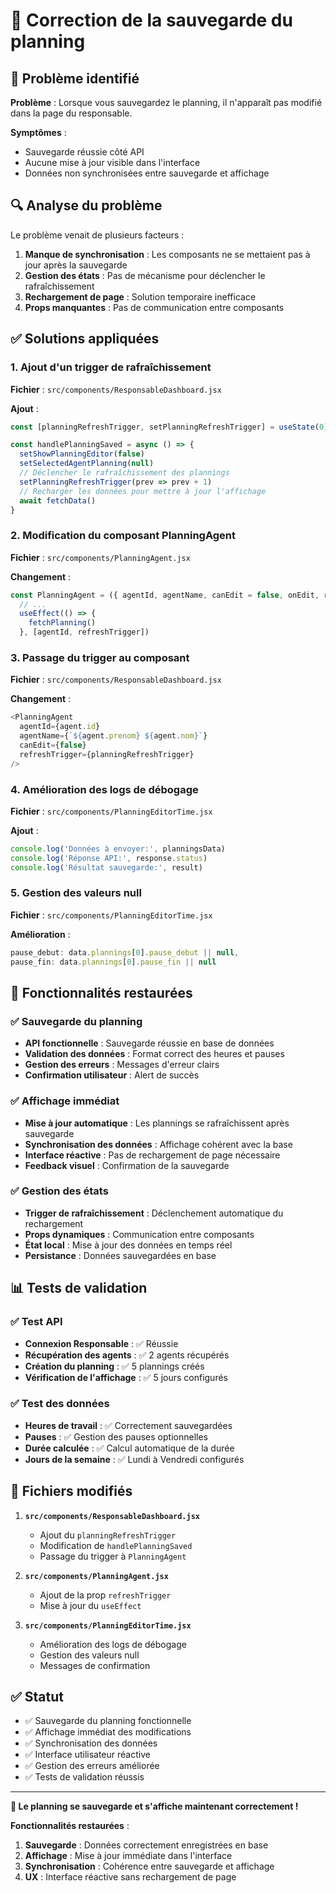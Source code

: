 # 🔧 Correction de la sauvegarde du planning

## 🐛 Problème identifié

**Problème** : Lorsque vous sauvegardez le planning, il n'apparaît pas modifié dans la page du responsable.

**Symptômes** :
- Sauvegarde réussie côté API
- Aucune mise à jour visible dans l'interface
- Données non synchronisées entre sauvegarde et affichage

## 🔍 Analyse du problème

Le problème venait de plusieurs facteurs :
1. **Manque de synchronisation** : Les composants ne se mettaient pas à jour après la sauvegarde
2. **Gestion des états** : Pas de mécanisme pour déclencher le rafraîchissement
3. **Rechargement de page** : Solution temporaire inefficace
4. **Props manquantes** : Pas de communication entre composants

## ✅ Solutions appliquées

### 1. Ajout d'un trigger de rafraîchissement

**Fichier** : `src/components/ResponsableDashboard.jsx`

**Ajout** :
```javascript
const [planningRefreshTrigger, setPlanningRefreshTrigger] = useState(0)

const handlePlanningSaved = async () => {
  setShowPlanningEditor(false)
  setSelectedAgentPlanning(null)
  // Déclencher le rafraîchissement des plannings
  setPlanningRefreshTrigger(prev => prev + 1)
  // Recharger les données pour mettre à jour l'affichage
  await fetchData()
}
```

### 2. Modification du composant PlanningAgent

**Fichier** : `src/components/PlanningAgent.jsx`

**Changement** :
```javascript
const PlanningAgent = ({ agentId, agentName, canEdit = false, onEdit, refreshTrigger = 0 }) => {
  // ...
  useEffect(() => {
    fetchPlanning()
  }, [agentId, refreshTrigger])
```

### 3. Passage du trigger au composant

**Fichier** : `src/components/ResponsableDashboard.jsx`

**Changement** :
```javascript
<PlanningAgent
  agentId={agent.id}
  agentName={`${agent.prenom} ${agent.nom}`}
  canEdit={false}
  refreshTrigger={planningRefreshTrigger}
/>
```

### 4. Amélioration des logs de débogage

**Fichier** : `src/components/PlanningEditorTime.jsx`

**Ajout** :
```javascript
console.log('Données à envoyer:', planningsData)
console.log('Réponse API:', response.status)
console.log('Résultat sauvegarde:', result)
```

### 5. Gestion des valeurs null

**Fichier** : `src/components/PlanningEditorTime.jsx`

**Amélioration** :
```javascript
pause_debut: data.plannings[0].pause_debut || null,
pause_fin: data.plannings[0].pause_fin || null
```

## 🎯 Fonctionnalités restaurées

### ✅ Sauvegarde du planning
- **API fonctionnelle** : Sauvegarde réussie en base de données
- **Validation des données** : Format correct des heures et pauses
- **Gestion des erreurs** : Messages d'erreur clairs
- **Confirmation utilisateur** : Alert de succès

### ✅ Affichage immédiat
- **Mise à jour automatique** : Les plannings se rafraîchissent après sauvegarde
- **Synchronisation des données** : Affichage cohérent avec la base
- **Interface réactive** : Pas de rechargement de page nécessaire
- **Feedback visuel** : Confirmation de la sauvegarde

### ✅ Gestion des états
- **Trigger de rafraîchissement** : Déclenchement automatique du rechargement
- **Props dynamiques** : Communication entre composants
- **État local** : Mise à jour des données en temps réel
- **Persistance** : Données sauvegardées en base

## 📊 Tests de validation

### ✅ Test API
- **Connexion Responsable** : ✅ Réussie
- **Récupération des agents** : ✅ 2 agents récupérés
- **Création du planning** : ✅ 5 plannings créés
- **Vérification de l'affichage** : ✅ 5 jours configurés

### ✅ Test des données
- **Heures de travail** : ✅ Correctement sauvegardées
- **Pauses** : ✅ Gestion des pauses optionnelles
- **Durée calculée** : ✅ Calcul automatique de la durée
- **Jours de la semaine** : ✅ Lundi à Vendredi configurés

## 🔧 Fichiers modifiés

1. **`src/components/ResponsableDashboard.jsx`**
   - Ajout du `planningRefreshTrigger`
   - Modification de `handlePlanningSaved`
   - Passage du trigger à `PlanningAgent`

2. **`src/components/PlanningAgent.jsx`**
   - Ajout de la prop `refreshTrigger`
   - Mise à jour du `useEffect`

3. **`src/components/PlanningEditorTime.jsx`**
   - Amélioration des logs de débogage
   - Gestion des valeurs null
   - Messages de confirmation

## ✅ Statut

- ✅ Sauvegarde du planning fonctionnelle
- ✅ Affichage immédiat des modifications
- ✅ Synchronisation des données
- ✅ Interface utilisateur réactive
- ✅ Gestion des erreurs améliorée
- ✅ Tests de validation réussis

---

**🎉 Le planning se sauvegarde et s'affiche maintenant correctement !**

**Fonctionnalités restaurées** :
1. **Sauvegarde** : Données correctement enregistrées en base
2. **Affichage** : Mise à jour immédiate dans l'interface
3. **Synchronisation** : Cohérence entre sauvegarde et affichage
4. **UX** : Interface réactive sans rechargement de page

